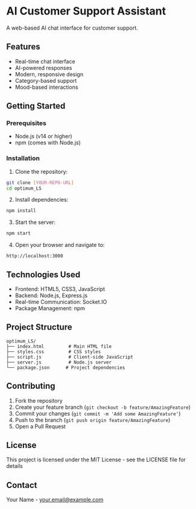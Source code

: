 # AI Customer Support Assistant

A web-based AI chat interface for customer support.

## Features

- Real-time chat interface
- AI-powered responses
- Modern, responsive design
- Category-based support
- Mood-based interactions

## Getting Started

### Prerequisites

- Node.js (v14 or higher)
- npm (comes with Node.js)

### Installation

1. Clone the repository:
```bash
git clone [YOUR-REPO-URL]
cd optimum_LS
```

2. Install dependencies:
```bash
npm install
```

3. Start the server:
```bash
npm start
```

4. Open your browser and navigate to:
```
http://localhost:3000
```

## Technologies Used

- Frontend: HTML5, CSS3, JavaScript
- Backend: Node.js, Express.js
- Real-time Communication: Socket.IO
- Package Management: npm

## Project Structure

```
optimum_LS/
├── index.html         # Main HTML file
├── styles.css         # CSS styles
├── script.js          # Client-side JavaScript
├── server.js          # Node.js server
└── package.json      # Project dependencies
```

## Contributing

1. Fork the repository
2. Create your feature branch (`git checkout -b feature/AmazingFeature`)
3. Commit your changes (`git commit -m 'Add some AmazingFeature'`)
4. Push to the branch (`git push origin feature/AmazingFeature`)
5. Open a Pull Request

## License

This project is licensed under the MIT License - see the LICENSE file for details

## Contact

Your Name - your.email@example.com
